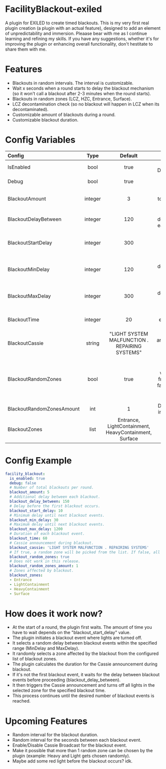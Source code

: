 # FacilityBlackout-exiled
A plugin for EXILED to create timed blackouts. This is my very first real plugin creation (a plugin with an actual feature), designed to add an element of unpredictability and immersion. Pleaase bear with me as I continue learning and refining my skills. If you have any suggestions, whether it's for improving the plugin or enhancing overall functionality, don't hestitate to share them with me.

# Features
- Blackouts in random intervals. The interval is customizable.
- Wait x seconds when a round starts to delay the blackout mechanism (so it won't call a blackout after 2-3 minutes when the round starts).
- Blackouts in random zones (LCZ, HZC, Entrance, Surface).
- LCZ decontamination check (so no blackout will happen in LCZ when its decontaminated).
- Customizable amount of blackouts during a round.
- Customizable blackout duration.

# Config Variables
| Config | Type   | Default | Info | 
| :---------------- | :------: | :----: | -----: |
| IsEnabled | bool | true | Enable / Disable plugin. |
| Debug | bool | true | Enable debugging. |
| BlackoutAmount | integer | 3 | Number of total blackouts per round. |
| BlackoutDelayBetween | integer | 120 | Additional delay between each blackout. |
| BlackoutStartDelay | integer | 300 | Delay before the first blackout occurs. |
| BlackoutMinDelay | integer | 120 | Minimum delay between blackout events. |
| BlackoutMaxDelay | integer | 300 | Maximum delay between blackout events. |
| BlackoutTime | integer | 20 | Duration of each blackout event. |
| BlackoutCassie | string | "LIGHT SYSTEM MALFUNCTION . REPAIRING SYSTEMS" | Cassie announcement during blackout. |
| BlackoutRandomZones | bool | true | If true, a random zone will be picked from the list. If false, all zones from this list will blackout. |
| BlackoutRandomZonesAmount | int | 1 | Does not work in this release. |
| BlackoutZones | list | Entrance, LightContainment, HeavyContainment, Surface | Zones affected by blackout. |

# Config Example
```yml
facility_blackout:
  is_enabled: true
  debug: false
  # Number of total blackouts per round.
  blackout_amount: 5
  # Additional delay between each blackout.
  blackout_delay_between: 150
  # Delay before the first blackout occurs.
  blackout_start_delay: 10
  # Minimum delay until next blackout events.
  blackout_min_delay: 30
  # Maximum delay until next blackout events.
  blackout_max_delay: 1200
  # Duration of each blackout event.
  blackout_time: 60
  # Cassie announcement during blackout.
  blackout_cassie: 'LIGHT SYSTEM MALFUNCTION . REPAIRING SYSTEMS'
  # If true, a random zone will be picked from the list. If false, all zones from this list will blackout.
  blackout_random_zones: true
  # Does not work in this release.
  blackout_random_zones_amount: 1
  # Zones affected by blackout.
  blackout_zones:
  - Entrance
  - LightContainment
  - HeavyContainment
  - Surface
```
# How does it work now?
- At the start of a round, the plugin first waits. The amount of time you have to wait depends on the "blackout_start_delay" value.
- The plugin initiates a blackout event where lights are turned off.
- It selects a random delay between blackout events within the specified range (MinDelay and MaxDelay).
- It randomly selects a zone affected by the blackout from the configured list of blackout zones.
- The plugin calculates the duration for the Cassie announcement during blackout.
- If it's not the first blackout event, it waits for the delay between blackout events before proceeding (blackout_delay_between).
- It then triggers the Cassie announcement and turns off all lights in the selected zone for the specified blackout time.
- This process continues until the desired number of blackout events is reached.

# Upcoming Features
- Random interval for the blackout duration.
- Random interval for the seconds between each blackout event.
- Enable/Disable Cassie Broadcast for the blackout event.
- Make it possible that more than 1 random zone can be chosen by the plugin (example: Heavy and Light gets chosen randomly).
- Maybe add some red light before the blackout occurs? idk.
